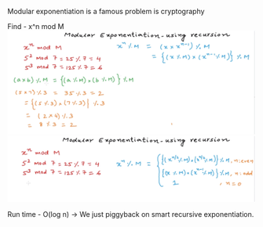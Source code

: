 Modular exponentiation is a famous problem is cryptography

Find - x^n mod M
![](pic1.png)
![](pic2.png)

Run time - O(log n) -> We just piggyback on smart recursive exponentiation. 
